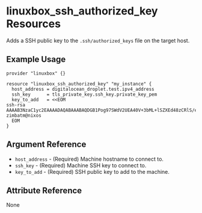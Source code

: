 # linuxbox_ssh_authorized_key Resources

Adds a SSH public key to the `.ssh/authorized_keys` file on the target host.

## Example Usage

```hcl
provider "linuxbox" {}

resource "linuxbox_ssh_authorized_key" "my_instance" {
  host_address = digitalocean_droplet.test.ipv4_address
  ssh_key      = tls_private_key.ssh_key.private_key_pem
  key_to_add   = <<EOM
ssh-rsa AAAAB3NzaC1yc2EAAAADAQABAAABAQDGB1Pog97SWdV2UEA40V+3bML+lSZXEd48zCRlS/eGbY3rsXfgUXb5FIBulN9cET9g0OOAKeCZBR1Y2xXofiHDYkhk298rHDuir6cINuoMGUO7VsygUfKguBy63QMPHYnJBE1h+6sQGu/3X9G2o/0Ys2J+lZv4+N7Hqolhbg/Cu6/LUCsJM/udqTVwJGEqszDWPtuuTAIS6utB1QdL9EZT5WBb1nsNyHnIlCnoDKZvrrO9kM0FGKhjJG2skd3+NqmLhYIDhRhZvRnL9c8U8uozjbtj/N8L/2VCRzgzKmvu0Y1cZMWeAAdyqG6LoyE7xGO+SF4Vz1x6JjS9VxnZipIB zimbatm@nixos
  EOM
}
```

## Argument Reference

* `host_address` - (Required) Machine hostname to connect to.
* `ssh_key`      - (Required) Machine SSH key to connect to.
* `key_to_add`   - (Required) SSH public key to add to the machine.

## Attribute Reference

None
